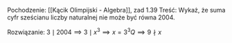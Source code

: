 Pochodzenie: [[Kącik Olimpijski - Algebra]], zad 1.39
Treść: Wykaż, że suma cyfr sześcianu liczby naturalnej nie może być równa 2004.

Rozwiązanie:
$3\mid 2004 \implies 3\mid x^3 \implies x=3^3Q\implies 9\nmid x$